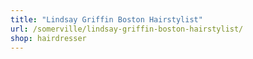 ```yaml
---
title: "Lindsay Griffin Boston Hairstylist"
url: /somerville/lindsay-griffin-boston-hairstylist/
shop: hairdresser
---
```

